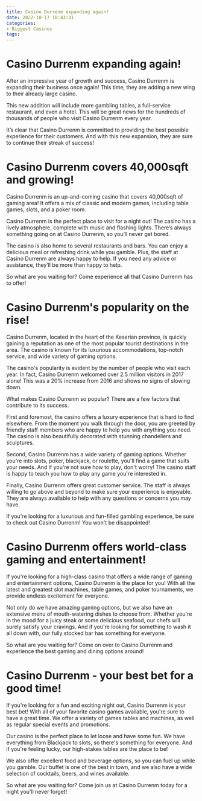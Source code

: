 ```yaml
---
title: Casino Durrenm expanding again!
date: 2022-10-17 18:43:31
categories:
- Biggest Casinos
tags:
---
```



# Casino Durrenm expanding again!

After an impressive year of growth and success, Casino Durrenm is expanding their business once again! This time, they are adding a new wing to their already large casino.

This new addition will include more gambling tables, a full-service restaurant, and even a hotel. This will be great news for the hundreds of thousands of people who visit Casino Durrenm every year.

It’s clear that Casino Durrenm is committed to providing the best possible experience for their customers. And with this new expansion, they are sure to continue their streak of success!

#  Casino Durrenm covers 40,000sqft and growing!

Casino Durrenm is an up-and-coming casino that covers 40,000sqft of gaming area! It offers a mix of classic and modern games, including table games, slots, and a poker room.

Casino Durrenm is the perfect place to visit for a night out! The casino has a lively atmosphere, complete with music and flashing lights. There’s always something going on at Casino Durrenm, so you’ll never get bored.

The casino is also home to several restaurants and bars. You can enjoy a delicious meal or refreshing drink while you gamble. Plus, the staff at Casino Durrenm are always happy to help. If you need any advice or assistance, they’ll be more than happy to help.

So what are you waiting for? Come experience all that Casino Durrenm has to offer!

#  Casino Durrenm's popularity on the rise!

Casino Durrenm, located in the heart of the Keserian province, is quickly gaining a reputation as one of the most popular tourist destinations in the area. The casino is known for its luxurious accommodations, top-notch service, and wide variety of gaming options.

The casino's popularity is evident by the number of people who visit each year. In fact, Casino Durrenm welcomed over 2.5 million visitors in 2017 alone! This was a 20% increase from 2016 and shows no signs of slowing down.

What makes Casino Durrenm so popular? There are a few factors that contribute to its success.

First and foremost, the casino offers a luxury experience that is hard to find elsewhere. From the moment you walk through the door, you are greeted by friendly staff members who are happy to help you with anything you need. The casino is also beautifully decorated with stunning chandeliers and sculptures.

Second, Casino Durrenm has a wide variety of gaming options. Whether you're into slots, poker, blackjack, or roulette, you'll find a game that suits your needs. And if you're not sure how to play, don't worry! The casino staff is happy to teach you how to play any game you're interested in.

Finally, Casino Durrenm offers great customer service. The staff is always willing to go above and beyond to make sure your experience is enjoyable. They are always available to help with any questions or concerns you may have.

If you're looking for a luxurious and fun-filled gambling experience, be sure to check out Casino Durrenm! You won't be disappointed!

#  Casino Durrenm offers world-class gaming and entertainment!

If you're looking for a high-class casino that offers a wide range of gaming and entertainment options, Casino Durrenm is the place for you! With all the latest and greatest slot machines, table games, and poker tournaments, we provide endless excitement for everyone.

Not only do we have amazing gaming options, but we also have an extensive menu of mouth-watering dishes to choose from. Whether you're in the mood for a juicy steak or some delicious seafood, our chefs will surely satisfy your cravings. And if you're looking for something to wash it all down with, our fully stocked bar has something for everyone.

So what are you waiting for? Come on over to Casino Durrenm and experience the best gaming and dining options around!

#  Casino Durrenm - your best bet for a good time!

If you're looking for a fun and exciting night out, Casino Durrenm is your best bet! With all of your favorite casino games available, you're sure to have a great time. We offer a variety of games tables and machines, as well as regular special events and promotions.

Our casino is the perfect place to let loose and have some fun. We have everything from Blackjack to slots, so there's something for everyone. And if you're feeling lucky, our high-stakes tables are the place to be!

We also offer excellent food and beverage options, so you can fuel up while you gamble. Our buffet is one of the best in town, and we also have a wide selection of cocktails, beers, and wines available.

So what are you waiting for? Come join us at Casino Durrenm today for a night you'll never forget!